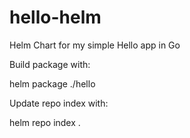 # hello-helm

Helm Chart for my simple Hello app in Go


Build package with:

helm package ./hello

Update repo index with:

helm repo index .
